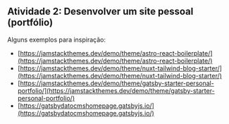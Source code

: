 ## Atividade 2: Desenvolver um site pessoal (portfólio)

Alguns exemplos para inspiração:
- [https://jamstackthemes.dev/demo/theme/astro-react-boilerplate/](https://jamstackthemes.dev/demo/theme/astro-react-boilerplate/)
- [https://jamstackthemes.dev/demo/theme/nuxt-tailwind-blog-starter/](https://jamstackthemes.dev/demo/theme/nuxt-tailwind-blog-starter/)
- [https://jamstackthemes.dev/demo/theme/gatsby-starter-personal-portfolio/](https://jamstackthemes.dev/demo/theme/gatsby-starter-personal-portfolio/)
- [https://gatsbydatocmshomepage.gatsbyjs.io/](https://gatsbydatocmshomepage.gatsbyjs.io/)